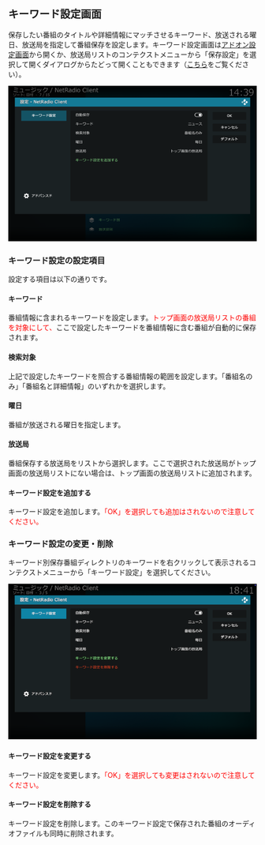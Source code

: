 
## キーワード設定画面

保存したい番組のタイトルや詳細情報にマッチさせるキーワード、放送される曜日、放送局を指定して番組保存を設定します。キーワード設定画面は[アドオン設定画面](./200_アドオン設定画面.md#一般)から開くか、放送局リストのコンテクストメニューから「保存設定」を選択して開くダイアログからたどって開くこともできます（[こちら](./903_放送局リストから番組保存.md)をご覧ください）。

![キーワード設定画面](images/2_アドオン設定画面/一般/キーワード設定.png)

### キーワード設定の設定項目

設定する項目は以下の通りです。

#### キーワード

番組情報に含まれるキーワードを設定します。<span style="color:red;">トップ画面の放送局リストの番組を対象にして、</span>ここで設定したキーワードを番組情報に含む番組が自動的に保存されます。

#### 検索対象

上記で設定したキーワードを照合する番組情報の範囲を設定します。「番組名のみ」「番組名と詳細情報」のいずれかを選択します。

#### 曜日

番組が放送される曜日を指定します。

#### 放送局

番組保存する放送局をリストから選択します。ここで選択された放送局がトップ画面の放送局リストにない場合は、トップ画面の放送局リストに追加されます。

#### キーワード設定を追加する

キーワード設定を追加します。<span style="color:red;">「OK」を選択しても追加はされないので注意してください。</span>

### キーワード設定の変更・削除

キーワード別保存番組ディレクトリのキーワードを右クリックして表示されるコンテクストメニューから「キーワード設定」を選択してください。

![キーワード設定](images/1_トップ画面/2_保存番組ディレクトリ/1_キーワード別/キーワード設定/キーワード設定.png)

#### キーワード設定を変更する

キーワード設定を変更します。<span style="color:red;">「OK」を選択しても変更はされないので注意してください。</span>

#### キーワード設定を削除する

キーワード設定を削除します。このキーワード設定で保存された番組のオーディオファイルも同時に削除されます。

